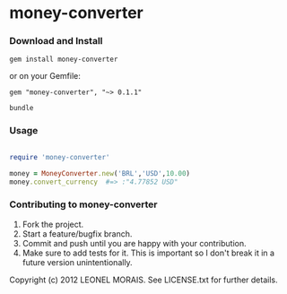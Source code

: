 # money-converter

### Download and Install
```
gem install money-converter
```

or on your Gemfile:
```
gem "money-converter", "~> 0.1.1"
```

```
bundle
```


### Usage

```ruby

require 'money-converter'

money = MoneyConverter.new('BRL','USD',10.00)
money.convert_currency  #=> :"4.77852 USD"

```


### Contributing to money-converter
 
1. Fork the project.
2. Start a feature/bugfix branch.
3. Commit and push until you are happy with your contribution.
4. Make sure to add tests for it. This is important so I don't break it in a future version unintentionally.


Copyright (c) 2012 LEONEL MORAIS. See LICENSE.txt for
further details.

